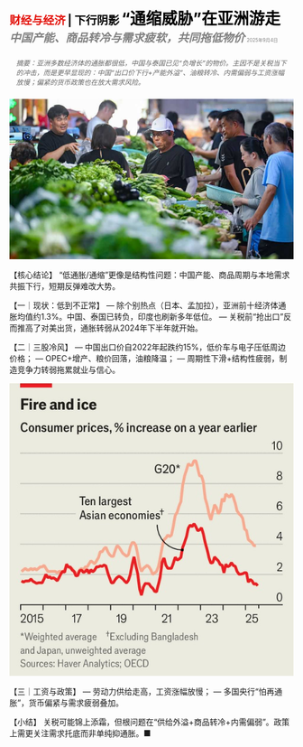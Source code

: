 <span style="color:#E3120B; font-size:14.9pt; font-weight:bold;">财经与经济</span> <span style="color:#000000; font-size:14.9pt; font-weight:bold;">| 下行阴影</span>
<span style="color:#000000; font-size:21.0pt; font-weight:bold;">“通缩威胁”在亚洲游走</span>
<span style="color:#808080; font-size:14.9pt; font-weight:bold; font-style:italic;">中国产能、商品转冷与需求疲软，共同拖低物价</span>
<span style="color:#808080; font-size:6.2pt;">2025年9月4日</span>

<div style="padding:8px 12px; color:#666; font-size:9.0pt; font-style:italic; margin:12px 0;">
摘要：亚洲多数经济体的通胀都很低，中国与泰国已见“负增长”的物价。主因不是关税当下的冲击，而是更早显现的：中国“出口价下行+产能外溢”、油粮转冷、内需偏弱与工资涨幅放慢；偏紧的货币政策也在放大需求风险。
</div>

![](../images/062_The_threat_of_deflation_stalks_Asias_economies/p0254_img01.jpeg)

【核心结论】
“低通胀/通缩”更像是结构性问题：中国产能、商品周期与本地需求共振下行，短期反弹难改大势。

【一｜现状：低到不正常】
— 除个别热点（日本、孟加拉），亚洲前十经济体通胀均值约1.3%。中国、泰国已转负，印度也刷新多年低位。
— 关税前“抢出口”反而推高了对美出货，通胀转弱从2024年下半年就开始。

【二｜三股冷风】
— 中国出口价自2022年起跌约15%，低价车与电子压低周边价格；
— OPEC+增产、粮价回落，油粮降温；
— 周期性下滑+结构性疲弱，制造竞争力转弱拖累就业与信心。

![](../images/062_The_threat_of_deflation_stalks_Asias_economies/p0255_img01.jpeg)

【三｜工资与政策】
— 劳动力供给走高，工资涨幅放慢；
— 多国央行“怕再通胀”，货币偏紧与需求疲弱叠加。

【小结】
关税可能锦上添霜，但根问题在“供给外溢+商品转冷+内需偏弱”。政策上需更关注需求托底而非单纯抑通胀。■


